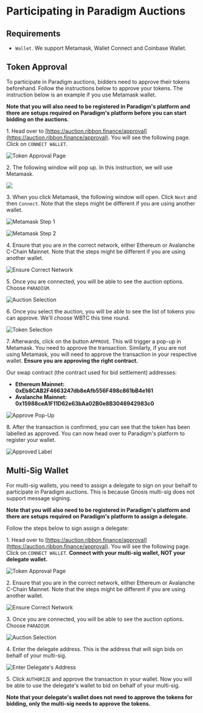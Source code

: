 # Participating in Paradigm Auctions

## Requirements

* `Wallet`. We support Metamask, Wallet Connect and Coinbase Wallet.

## Token Approval

To participate in Paradigm auctions, bidders need to approve their tokens beforehand. Follow the instructions below to approve your tokens. The instruction below is an example if you use Metamask wallet.

**Note that you will also need to be registered in Paradigm's platform and there are setups required on Paradigm's platform before you can start bidding on the auctions.**

1\. Head over to [https://auction.ribbon.finance/approval](https://auction.ribbon.finance/approval). You will see the following page. Click on `CONNECT WALLET`.&#x20;

![Token Approval Page](<../.gitbook/assets/Screenshot 2022-05-10 at 2.33.40 PM.png>)

2\. The following window will pop up. In this instruction, we will use Metamask.

![](<../.gitbook/assets/Screenshot 2022-05-10 at 2.37.48 PM.png>)

3\. When you click Metamask, the following window will open. Click `Next` and then `Connect`. Note that the steps might be different if you are using another wallet.

![Metamask Step 1](<../.gitbook/assets/Screenshot 2022-05-10 at 2.39.03 PM.png>)

![Metamask Step 2](<../.gitbook/assets/Screenshot 2022-05-10 at 2.40.47 PM (1).png>)

4\. Ensure that you are in the correct network, either Ethereum or Avalanche C-Chain Mainnet. Note that the steps might be different if you are using another wallet.

![Ensure Correct Network](<../.gitbook/assets/Screenshot 2022-05-10 at 2.43.54 PM.png>)

5\. Once you are connected, you will be able to see the auction options. Choose `PARADIGM`.

![Auction Selection](<../.gitbook/assets/Screenshot 2022-05-10 at 2.46.22 PM (2).png>)

6\. Once you select the auction, you will be able to see the list of tokens you can approve. We'll choose WBTC this time round.

![Token Selection](<../.gitbook/assets/Screenshot 2022-05-10 at 2.48.58 PM.png>)

7\. Afterwards, click on the button `APPROVE`. This will trigger a pop-up in Metamask. You need to approve the transaction. Similarly, if you are not using Metamask, you will need to approve the transaction in your respective wallet. **Ensure you are approving the right contract.**&#x20;

Our swap contract (the contract used for bid settlement) addresses:

* **Ethereum Mainnet: 0xEb8CAB2F4663247db8eAfb556F498c861bB4e161**
* **Avalanche Mainnet: 0x15988ceA1F11D62e63bAa02B0e8B3046942983c0**

![Approve Pop-Up](<../.gitbook/assets/Screenshot 2022-07-11 at 1.29.57 PM.png>)

8\. After the transaction is confirmed, you can see that the token has been labelled as approved. You can now head over to Paradigm's platform to register your wallet.

![Approved Label](<../.gitbook/assets/Screenshot 2022-05-10 at 2.59.29 PM.png>)

## Multi-Sig Wallet

For multi-sig wallets, you need to assign a delegate to sign on your behalf to participate in Paradigm auctions. This is because Gnosis multi-sig does not support message signing.

**Note that you will also need to be registered in Paradigm's platform and there are setups required on Paradigm's platform to assign a delegate.**

Follow the steps below to sign assign a delegate:

1\. Head over to [https://auction.ribbon.finance/approval](https://auction.ribbon.finance/approval). You will see the following page. Click on `CONNECT WALLET`. **Connect with your multi-sig wallet, NOT your delegate wallet.**

![Token Approval Page](<../.gitbook/assets/Screenshot 2022-05-10 at 2.33.40 PM.png>)

2\. Ensure that you are in the correct network, either Ethereum or Avalanche C-Chain Mainnet. Note that the steps might be different if you are using another wallet.

![Ensure Correct Network](<../.gitbook/assets/Screenshot 2022-05-10 at 2.43.54 PM.png>)

3\. Once you are connected, you will be able to see the auction options. Choose `PARADIGM`.

![Auction Selection](<../.gitbook/assets/Screenshot 2022-05-10 at 2.46.22 PM (2).png>)

4\. Enter the delegate address. This is the address that will sign bids on behalf of your multi-sig.

![Enter Delegate's Address](<../.gitbook/assets/Screenshot 2022-07-11 at 1.38.21 PM.png>)

5\. Click `AUTHORIZE` and approve the transaction in your wallet. Now you will be able to use the delegate's wallet to bid on behalf of your multi-sig.&#x20;

**Note that your delegate's wallet does not need to approve the tokens for bidding, only the multi-sig needs to approve the tokens.**
